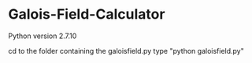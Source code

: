 # Galois-Field-Calculator

Python version 2.7.10


cd to the folder containing the galoisfield.py
type "python galoisfield.py"
